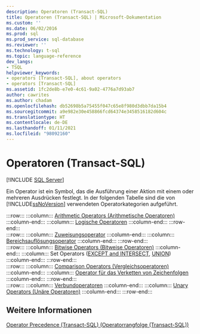 ```yaml
---
description: Operatoren (Transact-SQL)
title: Operatoren (Transact-SQL) | Microsoft-Dokumentation
ms.custom: ''
ms.date: 06/02/2016
ms.prod: sql
ms.prod_service: sql-database
ms.reviewer: ''
ms.technology: t-sql
ms.topic: language-reference
dev_langs:
- TSQL
helpviewer_keywords:
- operators [Transact-SQL], about operators
- operators [Transact-SQL]
ms.assetid: 1fc2de8b-e7e0-4c61-9a02-4776a7d93ab7
author: cawrites
ms.author: chadam
ms.openlocfilehash: db52698b5a75455f047c65e8f980d3dbb7da15b4
ms.sourcegitcommit: a9e982e30e458866fcd64374e3458516182d604c
ms.translationtype: HT
ms.contentlocale: de-DE
ms.lasthandoff: 01/11/2021
ms.locfileid: "98092160"
---
```

# <a name="operators-transact-sql"></a>Operatoren (Transact-SQL)
[!INCLUDE [SQL Server](../../includes/applies-to-version/sqlserver.md)]

  Ein Operator ist ein Symbol, das die Ausführung einer Aktion mit einem oder mehreren Ausdrücken festlegt. In der folgenden Tabelle sind die von [!INCLUDE[ssNoVersion](../../includes/ssnoversion-md.md)] verwendeten Operatorkategorien aufgeführt.  
  
:::row:::
    :::column:::
        [Arithmetic Operators (Arithmetische Operatoren)](../../t-sql/language-elements/arithmetic-operators-transact-sql.md)
    :::column-end:::
    :::column:::
        [Logische Operatoren](../../t-sql/language-elements/logical-operators-transact-sql.md)
    :::column-end:::
:::row-end:::  
:::row:::
    :::column:::
        [Zuweisungsoperator](../../t-sql/language-elements/assignment-operator-transact-sql.md)
    :::column-end:::
    :::column:::
        [Bereichsauflösungsoperator](../../t-sql/language-elements/scope-resolution-operator-transact-sql.md)
    :::column-end:::
:::row-end:::  
:::row:::
    :::column:::
        [Bitwise Operators (Bitweise Operatoren)](../../t-sql/language-elements/bitwise-operators-transact-sql.md)
    :::column-end:::
    :::column:::
        Set Operators ([EXCEPT and INTERSECT](../../t-sql/language-elements/set-operators-except-and-intersect-transact-sql.md), [UNION](../../t-sql/language-elements/set-operators-union-transact-sql.md))
    :::column-end:::
:::row-end:::  
:::row:::
    :::column:::
        [Comparison Operators (Vergleichsoperatoren)](../../t-sql/language-elements/comparison-operators-transact-sql.md)
    :::column-end:::
    :::column:::
        [Operator für das Verketten von Zeichenfolgen](../../t-sql/language-elements/string-operators-transact-sql.md)
    :::column-end:::
:::row-end:::  
:::row:::
    :::column:::
        [Verbundoperatoren](../../t-sql/language-elements/compound-operators-transact-sql.md)
    :::column-end:::
    :::column:::
        [Unary Operators (Unäre Operatoren)](../../t-sql/language-elements/unary-operators-positive.md)
    :::column-end:::
:::row-end:::
 
## <a name="see-also"></a>Weitere Informationen  
 [Operator Precedence &#40;Transact-SQL&#41; (Operatorrangfolge (Transact-SQL))](../../t-sql/language-elements/operator-precedence-transact-sql.md)  
  
  
